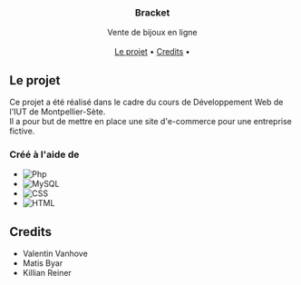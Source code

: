 
<!-- PROJECT LOGO -->
<div align="center">


<h3 align="center">Bracket</h3>

  <p align="center">
    Vente de bijoux en ligne
    <br />
    <br />
    <a href="#le-projet">Le projet</a> •
    <a href="#credits">Credits</a> •
  </p>
</div>

## Le projet

Ce projet a été réalisé dans le cadre du cours de Développement Web de l'IUT de Montpellier-Sète. <br>
Il a pour but de mettre en place une site d'e-commerce pour une entreprise fictive.

### Créé à l'aide de

* ![Php][Php]
* ![MySQL][MySQL]
* ![CSS][CSS]
* ![HTML][HTML]

## Credits

* Valentin Vanhove
* Matis Byar
* Killian Reiner

<!-- MARKDOWN LINKS & IMAGES -->
<!-- https://www.markdownguide.org/basic-syntax/#reference-style-links -->

[contributors-shield]: https://img.shields.io/github/contributors/github_username/repo_name.svg?style=for-the-badge

[contributors-url]: https://github.com/github_username/repo_name/graphs/contributors

[forks-shield]: https://img.shields.io/github/forks/github_username/repo_name.svg?style=for-the-badge

[forks-url]: https://github.com/github_username/repo_name/network/members

[stars-shield]: https://img.shields.io/github/stars/github_username/repo_name.svg?style=for-the-badge

[stars-url]: https://github.com/github_username/repo_name/stargazers

[issues-shield]: https://img.shields.io/github/issues/github_username/repo_name.svg?style=for-the-badge

[issues-url]: https://github.com/github_username/repo_name/issues

[license-shield]: https://img.shields.io/github/license/github_username/repo_name.svg?style=for-the-badge

[license-url]: https://github.com/github_username/repo_name/blob/master/LICENSE.txt

[linkedin-shield]: https://img.shields.io/badge/-LinkedIn-black.svg?style=for-the-badge&logo=linkedin&colorB=555

[linkedin-url]: https://linkedin.com/in/linkedin_username

[product-screenshot]: z_img_md/Soon....png

[Php]: https://img.shields.io/badge/Php-777BB4?style=for-the-badge&logo=PHP&logoColor=white

[MySQL]: https://img.shields.io/badge/MySQL-4479A1?style=for-the-badge&logo=MySQL&logoColor=white

[CSS]: https://img.shields.io/badge/CSS3-1572B6?style=for-the-badge&logo=CSS3&logoColor=white

[HTML]: https://img.shields.io/badge/HTML5-E34F26?style=for-the-badge&logo=HTML5&logoColor=white
